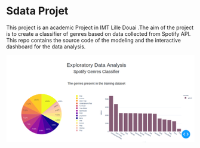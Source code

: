 # Sdata Projet

This project is an academic Project in IMT Lille Douai .The aim of the project is to create a classifier of genres based on data collected from Spotify API.
This repo contains the source code of the modeling and the interactive dashboard for the data analysis.


![](images_dash/spo.png)


